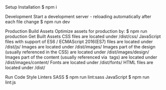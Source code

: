 Setup
  Installation
    $ npm i

Development
  Start a development server - reloading automatically after each file change
    $ npm run dev

Production
  Build Assets
  Optimize assets for production by:
    $ npm run production
  Get Built Assets
    CSS files are located under /dist/css/
    JavaScript files with support of ES6 / ECMAScript 2016(ES7) files are located under /dist/js/
    Images are located under /dist/images/
      Images part of the design (usually referenced in the CSS) are located under /dist/images/design/
      Images part of the content (usually referenced via <img> tags) are located under /dist/images/content/
    Fonts are located under /dist/fonts/
    HTML files are located under /dist/
    
Run Code Style Linters
  SASS
    $ npm run lint:sass
  JavaScript
    $ npm run lint:js
